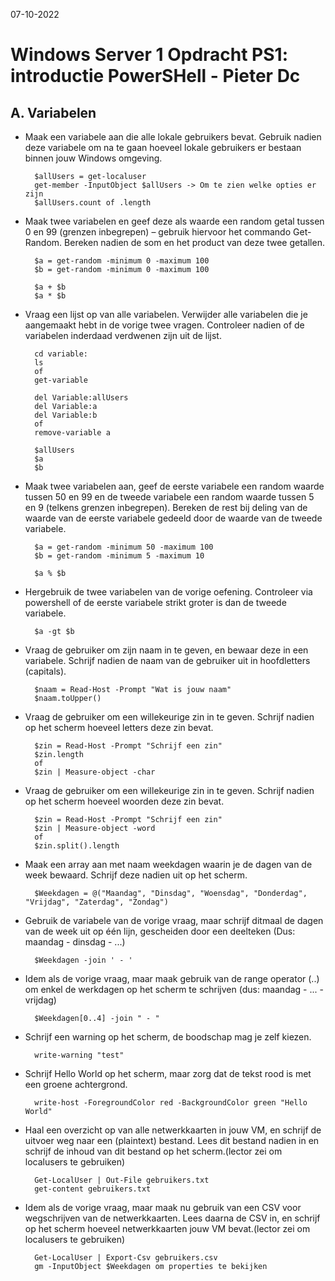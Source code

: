 07-10-2022

# Windows Server 1 Opdracht PS1: introductie PowerSHell - Pieter Dc

## A. Variabelen

- Maak een variabele aan die alle lokale gebruikers bevat. Gebruik nadien deze variabele om na te gaan hoeveel lokale gebruikers er bestaan binnen jouw Windows omgeving.

        $allUsers = get-localuser
        get-member -InputObject $allUsers -> Om te zien welke opties er zijn
        $allUsers.count of .length

- Maak twee variabelen en geef deze als waarde een random getal tussen 0 en 99 (grenzen inbegrepen) – gebruik hiervoor het commando Get-Random. Bereken nadien de som en het product van deze twee getallen.

        $a = get-random -minimum 0 -maximum 100
        $b = get-random -minimum 0 -maximum 100

        $a + $b
        $a * $b

- Vraag een lijst op van alle variabelen. Verwijder alle variabelen die je aangemaakt hebt in de vorige twee vragen. Controleer nadien of de variabelen inderdaad verdwenen zijn uit de lijst.

        cd variable:
        ls
        of
        get-variable

        del Variable:allUsers
        del Variable:a 
        del Variable:b
        of
        remove-variable a

        $allUsers
        $a
        $b


- Maak twee variabelen aan, geef de eerste variabele een random waarde tussen 50 en 99 en de tweede variabele een random waarde tussen 5 en 9 (telkens grenzen inbegrepen). Bereken de rest bij deling van de waarde van de eerste variabele gedeeld door de waarde van de tweede variabele.

        $a = get-random -minimum 50 -maximum 100
        $b = get-random -minimum 5 -maximum 10

        $a % $b
       

- Hergebruik de twee variabelen van de vorige oefening. Controleer via powershell of de eerste variabele strikt groter is dan de tweede variabele.

        $a -gt $b

- Vraag de gebruiker om zijn naam in te geven, en bewaar deze in een variabele. Schrijf nadien de naam van de gebruiker uit in hoofdletters (capitals).

        $naam = Read-Host -Prompt "Wat is jouw naam"
        $naam.toUpper()

- Vraag de gebruiker om een willekeurige zin in te geven. Schrijf nadien op het scherm hoeveel letters deze zin bevat.

        $zin = Read-Host -Prompt "Schrijf een zin"
        $zin.length
        of
        $zin | Measure-object -char

- Vraag de gebruiker om een willekeurige zin in te geven. Schrijf nadien op het scherm hoeveel woorden deze zin bevat.

        $zin = Read-Host -Prompt "Schrijf een zin"
        $zin | Measure-object -word
        of 
        $zin.split().length

- Maak een array aan met naam weekdagen waarin je de dagen van de week bewaard. Schrijf deze nadien uit op het scherm.
  
        $Weekdagen = @("Maandag", "Dinsdag", "Woensdag", "Donderdag", "Vrijdag", "Zaterdag", "Zondag")

- Gebruik de variabele van de vorige vraag, maar schrijf ditmaal de dagen van de week uit op één lijn, gescheiden door een deelteken (Dus: maandag - dinsdag - ...)

        $Weekdagen -join ' - '

- Idem als de vorige vraag, maar maak gebruik van de range operator (..) om enkel de werkdagen op het scherm te schrijven (dus: maandag - ... - vrijdag)
  
        $Weekdagen[0..4] -join " - "

- Schrijf een warning op het scherm, de boodschap mag je zelf kiezen.

        write-warning "test"

- Schrijf Hello World op het scherm, maar zorg dat de tekst rood is met een groene achtergrond.

        write-host -ForegroundColor red -BackgroundColor green "Hello World"

- Haal een overzicht op van alle netwerkkaarten in jouw VM, en schrijf de uitvoer weg naar een (plaintext) bestand. Lees dit bestand nadien in en schrijf de inhoud van dit bestand op het scherm.(lector zei om localusers te gebruiken)

        Get-LocalUser | Out-File gebruikers.txt
        get-content gebruikers.txt

- Idem als de vorige vraag, maar maak nu gebruik van een CSV voor wegschrijven van de netwerkkaarten. Lees daarna de CSV in, en schrijf op het scherm hoeveel netwerkkaarten jouw VM bevat.(lector zei om localusers te gebruiken)

        Get-LocalUser | Export-Csv gebruikers.csv
        gm -InputObject $Weekdagen om properties te bekijken












